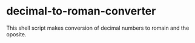 # decimal-to-roman-converter
This shell script makes conversion of decimal numbers to romain and the oposite.
